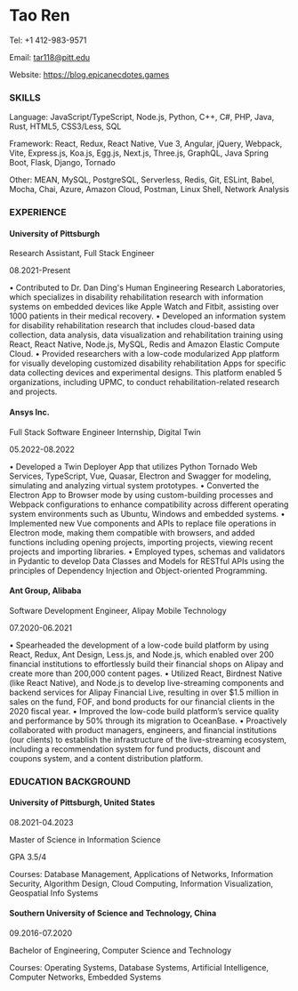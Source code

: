 # Tao Ren

Tel: +1 412-983-9571

Email: tar118@pitt.edu

Website: https://blog.epicanecdotes.games
	 
### SKILLS
Language: JavaScript/TypeScript, Node.js, Python, C++, C#, PHP, Java, Rust, HTML5, CSS3/Less, SQL

Framework: React, Redux, React Native, Vue 3, Angular, jQuery, Webpack, Vite, Express.js, Koa.js, Egg.js, Next.js, Three.js, GraphQL, Java Spring Boot, Flask, Django, Tornado

Other: MEAN, MySQL, PostgreSQL, Serverless, Redis, Git, ESLint, Babel, Mocha, Chai, Azure, Amazon Cloud, Postman, Linux Shell, Network Analysis
	 
### EXPERIENCE
#### University of Pittsburgh

Research Assistant, Full Stack Engineer

08.2021-Present

•	Contributed to Dr. Dan Ding's Human Engineering Research Laboratories, which specializes in disability rehabilitation research with information systems on embedded devices like Apple Watch and Fitbit, assisting over 1000 patients in their medical recovery.
•	Developed an information system for disability rehabilitation research that includes cloud-based data collection, data analysis, data visualization and rehabilitation training using React, React Native, Node.js, MySQL, Redis and Amazon Elastic Compute Cloud. 
•	Provided researchers with a low-code modularized App platform for visually developing customized disability rehabilitation Apps for specific data collecting devices and experimental designs. This platform enabled 5 organizations, including UPMC, to conduct rehabilitation-related research and projects.


#### Ansys Inc.                                                                                           
Full Stack Software Engineer Internship, Digital Twin

05.2022-08.2022

•	Developed a Twin Deployer App that utilizes Python Tornado Web Services, TypeScript, Vue, Quasar, Electron and Swagger for modeling, simulating and analyzing virtual system prototypes. 
•	Converted the Electron App to Browser mode by using custom-building processes and Webpack configurations to enhance compatibility across different operating system environments such as Ubuntu, Windows and embedded systems.
•	Implemented new Vue components and APIs to replace file operations in Electron mode, making them compatible with browsers, and added functions including opening projects, importing projects, viewing recent projects and importing libraries.
•	Employed types, schemas and validators in Pydantic to develop Data Classes and Models for RESTful APIs using the principles of Dependency Injection and Object-oriented Programming.

#### Ant Group, Alibaba                                                      
Software Development Engineer, Alipay Mobile Technology

07.2020-06.2021

•	Spearheaded the development of a low-code build platform by using React, Redux, Ant Design, Less.js, and Node.js, which enabled over 200 financial institutions to effortlessly build their financial shops on Alipay and create more than 200,000 content pages.
•	Utilized React, Birdnest Native (like React Native), and Node.js to develop live-streaming components and backend services for Alipay Financial Live, resulting in over $1.5 million in sales on the fund, FOF, and bond products for our financial clients in the 2020 fiscal year.
•	Improved the low-code build platform’s service quality and performance by 50% through its migration to OceanBase.
•	Proactively collaborated with product managers, engineers, and financial institutions (our clients) to establish the infrastructure of the live-streaming ecosystem, including a recommendation system for fund products, discount and coupons system, and a content distribution platform.

### EDUCATION BACKGROUND
#### University of Pittsburgh, United States
08.2021-04.2023

Master of Science in Information Science

GPA 3.5/4

Courses: Database Management, Applications of Networks, Information Security, Algorithm Design, Cloud Computing, Information Visualization, Geospatial Info Systems
#### Southern University of Science and Technology, China
09.2016-07.2020

Bachelor of Engineering, Computer Science and Technology  

Courses: Operating Systems, Database Systems, Artificial Intelligence, Computer Networks, Embedded Systems